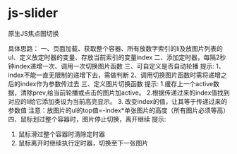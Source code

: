 # js-slider
原生JS焦点图切换

具体思路：
一、页面加载、获取整个容器、所有放数字索引的li及放图片列表的ul、定义放定时器的变量、存放当前索引的变量index
二、添加定时器，每隔2秒钟index递增一次、调用一次切换图片函数
三、可自定义是否自动轮播
提示:
1、 index不能一直无限制的递增下去，需做判断
2、调用切换图片函数时需将递增之后的index作为参数传过去
三、定义图片切换函数
提示:
  1.缓存上一个active数据，清除prev,给当前轮播或点击的图片加active。
  2.根据传递过来的index值找到对应的li给它添加类设为当前高亮显示。
  3. 改变index的值，让其等于传递过来的参数值
注意：放图片的ul的top值=-index*单张图片的高度（所有图片必须等高）
四、鼠标划过整个容器时，图片停止切换，离开继续
提示:
1.  鼠标滑过整个容器时清除定时器
2.  鼠标离开时继续执行定时器，切换至下一张图片
